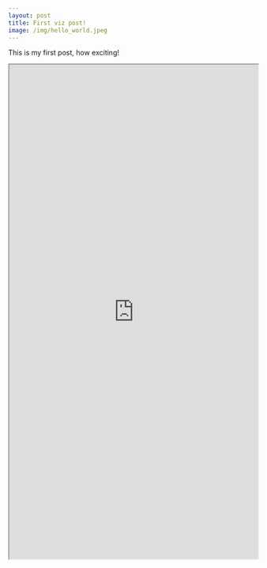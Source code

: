 ```yaml
---
layout: post
title: First viz post!
image: /img/hello_world.jpeg
---
```


This is my first post, how exciting!
<iframe src="https://public.tableau.com/views/ParkingDataTest-NL/NewDash?:showVizHome=no&:embed=true" width="100%" height="1000"></iframe>
